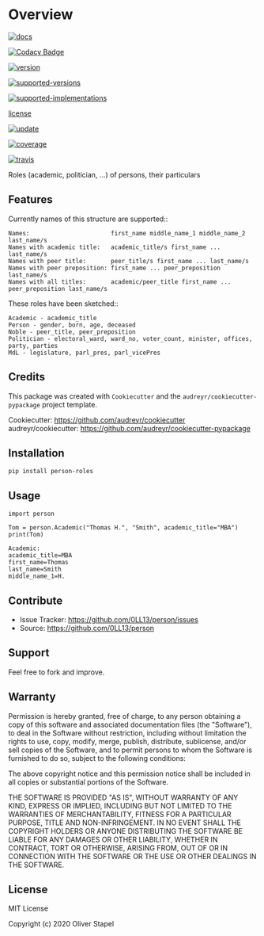 # Overview


[![docs](https://readthedocs.org/projects/person/badge/?version=latest)](https://person.readthedocs.io/en/latest/?badge=latest)

[![Codacy Badge](https://app.codacy.com/project/badge/Grade/5a29d30f3ec7470cb17085a29a4c6a8f)](https://www.codacy.com/manual/0LL13/person?utm_source=github.com&amp;utm_medium=referral&amp;utm_content=0LL13/person&amp;utm_campaign=Badge_Grade)

[![version](https://pyup.io/repos/github/0LL13/person/python-3-shield.svg)](https://pyup.io/repos/github/0LL13/person)

[![supported-versions](https://img.shields.io/pypi/pyversions/person-roles.svg)](https://pypi.python.org/pypi/person-roles)

[![supported-implementations](https://img.shields.io/pypi/implementation/person-roles.svg)](https://pypi.python.org/pypi/person-roles)

[license](https://img.shields.io/cocoapods/l/AFNetworking.svg)

[![update](https://pyup.io/repos/github/0LL13/person/shield.svg)](https://pyup.io/repos/github/0LL13/person)

[![coverage](https://codecov.io/gh/0LL13/person/branch/master/graph/badge.svg)](https://codecov.io/gh/0LL13/person)

[![travis](https://travis-ci.org/0LL13/person.svg?branch=master)](https://travis-ci.org/0LL13/person)


Roles (academic, politician, ...)  of persons, their particulars


## Features

Currently names of this structure are supported::

    Names:                       first_name middle_name_1 middle_name_2 last_name/s
    Names with academic title:   academic_title/s first_name ... last_name/s
    Names with peer title:       peer_title/s first_name ... last_name/s
    Names with peer preposition: first_name ... peer_preposition last_name/s
    Names with all titles:       academic/peer_title first_name ... peer_preposition last_name/s

These roles have been sketched::

    Academic - academic_title
    Person - gender, born, age, deceased
    Noble - peer_title, peer_preposition
    Politician - electoral_ward, ward_no, voter_count, minister, offices, party, parties
    MdL - legislature, parl_pres, parl_vicePres


## Credits

This package was created with `Cookiecutter` and the `audreyr/cookiecutter-pypackage` project template.

Cookiecutter: https://github.com/audreyr/cookiecutter  
audreyr/cookiecutter: https://github.com/audreyr/cookiecutter-pypackage


## Installation


    pip install person-roles


## Usage


    import person

    Tom = person.Academic("Thomas H.", "Smith", academic_title="MBA")
    print(Tom)

    Academic:
    academic_title=MBA
    first_name=Thomas
    last_name=Smith
    middle_name_1=H.


## Contribute

- Issue Tracker: https://github.com/0LL13/person/issues
- Source: https://github.com/0LL13/person


## Support

Feel free to fork and improve.

## Warranty

Permission is hereby granted, free of charge, to any person obtaining a copy
of this software and associated documentation files (the "Software"), to deal
in the Software without restriction, including without limitation the rights
to use, copy, modify, merge, publish, distribute, sublicense, and/or sell
copies of the Software, and to permit persons to whom the Software is
furnished to do so, subject to the following conditions:

The above copyright notice and this permission notice shall be included in all
copies or substantial portions of the Software.

THE SOFTWARE IS PROVIDED "AS IS", WITHOUT WARRANTY OF ANY KIND, EXPRESS OR
IMPLIED, INCLUDING BUT NOT LIMITED TO THE WARRANTIES OF MERCHANTABILITY,
FITNESS FOR A PARTICULAR PURPOSE, TITLE AND NON-INFRINGEMENT. IN NO EVENT SHALL
THE COPYRIGHT HOLDERS OR ANYONE DISTRIBUTING THE SOFTWARE BE LIABLE FOR ANY
DAMAGES OR OTHER LIABILITY, WHETHER IN CONTRACT, TORT OR OTHERWISE, ARISING
FROM, OUT OF OR IN CONNECTION WITH THE SOFTWARE OR THE USE OR OTHER DEALINGS
IN THE SOFTWARE.

## License

MIT License

Copyright (c) 2020 Oliver Stapel
